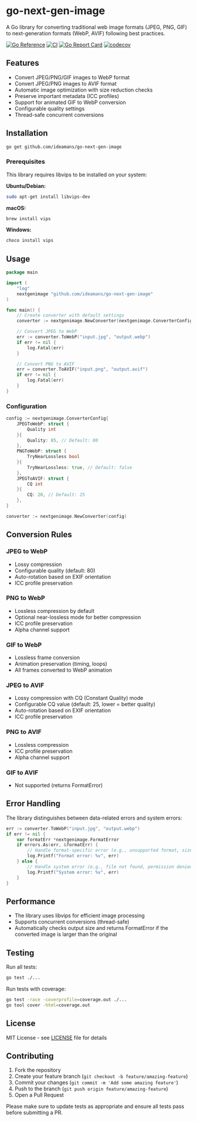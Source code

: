 # go-next-gen-image

A Go library for converting traditional web image formats (JPEG, PNG, GIF) to next-generation formats (WebP, AVIF) following best practices.

[![Go Reference](https://pkg.go.dev/badge/github.com/ideamans/go-next-gen-image.svg)](https://pkg.go.dev/github.com/ideamans/go-next-gen-image)
[![CI](https://github.com/ideamans/go-next-gen-image/actions/workflows/ci.yml/badge.svg)](https://github.com/ideamans/go-next-gen-image/actions/workflows/ci.yml)
[![Go Report Card](https://goreportcard.com/badge/github.com/ideamans/go-next-gen-image)](https://goreportcard.com/report/github.com/ideamans/go-next-gen-image)
[![codecov](https://codecov.io/gh/ideamans/go-next-gen-image/branch/main/graph/badge.svg)](https://codecov.io/gh/ideamans/go-next-gen-image)

## Features

- Convert JPEG/PNG/GIF images to WebP format
- Convert JPEG/PNG images to AVIF format
- Automatic image optimization with size reduction checks
- Preserve important metadata (ICC profiles)
- Support for animated GIF to WebP conversion
- Configurable quality settings
- Thread-safe concurrent conversions

## Installation

```bash
go get github.com/ideamans/go-next-gen-image
```

### Prerequisites

This library requires libvips to be installed on your system:

**Ubuntu/Debian:**
```bash
sudo apt-get install libvips-dev
```

**macOS:**
```bash
brew install vips
```

**Windows:**
```bash
choco install vips
```

## Usage

```go
package main

import (
    "log"
    nextgenimage "github.com/ideamans/go-next-gen-image"
)

func main() {
    // Create converter with default settings
    converter := nextgenimage.NewConverter(nextgenimage.ConverterConfig{})

    // Convert JPEG to WebP
    err := converter.ToWebP("input.jpg", "output.webp")
    if err != nil {
        log.Fatal(err)
    }

    // Convert PNG to AVIF
    err = converter.ToAVIF("input.png", "output.avif")
    if err != nil {
        log.Fatal(err)
    }
}
```

### Configuration

```go
config := nextgenimage.ConverterConfig{
    JPEGToWebP: struct {
        Quality int
    }{
        Quality: 85, // Default: 80
    },
    PNGToWebP: struct {
        TryNearLossless bool
    }{
        TryNearLossless: true, // Default: false
    },
    JPEGToAVIF: struct {
        CQ int
    }{
        CQ: 20, // Default: 25
    },
}

converter := nextgenimage.NewConverter(config)
```

## Conversion Rules

### JPEG to WebP
- Lossy compression
- Configurable quality (default: 80)
- Auto-rotation based on EXIF orientation
- ICC profile preservation

### PNG to WebP
- Lossless compression by default
- Optional near-lossless mode for better compression
- ICC profile preservation
- Alpha channel support

### GIF to WebP
- Lossless frame conversion
- Animation preservation (timing, loops)
- All frames converted to WebP animation

### JPEG to AVIF
- Lossy compression with CQ (Constant Quality) mode
- Configurable CQ value (default: 25, lower = better quality)
- Auto-rotation based on EXIF orientation
- ICC profile preservation

### PNG to AVIF
- Lossless compression
- ICC profile preservation
- Alpha channel support

### GIF to AVIF
- Not supported (returns FormatError)

## Error Handling

The library distinguishes between data-related errors and system errors:

```go
err := converter.ToWebP("input.jpg", "output.webp")
if err != nil {
    var formatErr *nextgenimage.FormatError
    if errors.As(err, &formatErr) {
        // Handle format-specific error (e.g., unsupported format, size increase)
        log.Printf("Format error: %v", err)
    } else {
        // Handle system error (e.g., file not found, permission denied)
        log.Printf("System error: %v", err)
    }
}
```

## Performance

- The library uses libvips for efficient image processing
- Supports concurrent conversions (thread-safe)
- Automatically checks output size and returns FormatError if the converted image is larger than the original

## Testing

Run all tests:
```bash
go test ./...
```

Run tests with coverage:
```bash
go test -race -coverprofile=coverage.out ./...
go tool cover -html=coverage.out
```

## License

MIT License - see [LICENSE](LICENSE) file for details

## Contributing

1. Fork the repository
2. Create your feature branch (`git checkout -b feature/amazing-feature`)
3. Commit your changes (`git commit -m 'Add some amazing feature'`)
4. Push to the branch (`git push origin feature/amazing-feature`)
5. Open a Pull Request

Please make sure to update tests as appropriate and ensure all tests pass before submitting a PR.